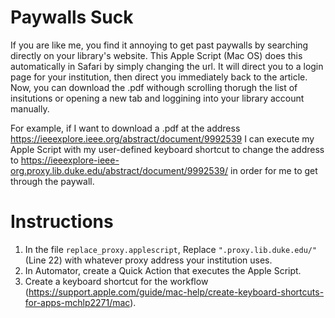 # Paywalls Suck

If you are like me, you find it annoying to get past paywalls by searching directly on your library's website. This Apple Script (Mac OS) does this automatically in Safari by simply changing the url. It will direct you to a login page for your institution, then direct you immediately back to the article. Now, you can download the .pdf withough scrolling thorugh the list of insitutions or opening a new tab and loggining into your library account manually.

For example, if I want to download a .pdf at the address https://ieeexplore.ieee.org/abstract/document/9992539 I can execute my Apple Script with my user-defined keyboard shortcut to change the address to https://ieeexplore-ieee-org.proxy.lib.duke.edu/abstract/document/9992539/ in order for me to get through the paywall.

# Instructions

1. In the file ```replace_proxy.applescript```, Replace ```".proxy.lib.duke.edu/"``` (Line 22) with whatever proxy address your institution uses.
2. In Automator, create a Quick Action that executes the Apple Script.
3. Create a keyboard shortcut for the workflow (https://support.apple.com/guide/mac-help/create-keyboard-shortcuts-for-apps-mchlp2271/mac).

